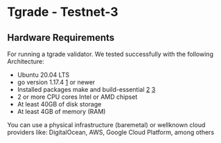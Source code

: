 # Tgrade - Testnet-3

## Hardware Requirements
For running a tgrade validator. We tested successfully with the following Architecture:

- Ubuntu 20.04 LTS
- go version 1.17.4 [1] or newer
- Installed packages make and build-essential [2] [3]
- 2 or more CPU cores Intel or AMD chipset
- At least 40GB of disk storage
- At least 4GB of memory (RAM)

[1]: https://github.com/golang/go/wiki/Ubuntu 
[2]: https://packages.ubuntu.com/focal/make
[3]: https://packages.ubuntu.com/focal/build-essential

You can use a physical infrastructure (baremetal) or wellknown cloud providers like: DigitalOcean, AWS, Google Cloud Platform, among others

